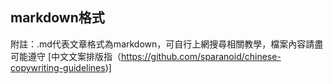## markdown格式

附註：.md代表文章格式為markdown，可自行上網搜尋相關教學，檔案內容請盡可能遵守
[中文文案排版指（https://github.com/sparanoid/chinese-copywriting-guidelines)]

